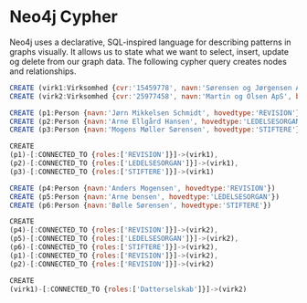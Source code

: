# Neo4j Cypher

Neo4j uses a declarative, SQL-inspired language for describing patterns in graphs visually.
It allows us to state what we want to select, insert, update og delete from our graph data. 
The following cypher query creates nodes and relationships. 

```javascript
CREATE (virk1:Virksomhed {cvr:'15459778', navn:'Sørensen og Jørgensen ApS', branchekode:'702040'})
CREATE (virk2:Virksomhed {cvr:'25977458', navn:'Martin og Olsen ApS', branchekode:'702040'})

CREATE (p1:Person {navn:'Jørn Mikkelsen Schmidt', hovedtype:'REVISION'})
CREATE (p2:Person {navn:'Arne Ellgård Hansen', hovedtype:'LEDELSESORGAN'})
CREATE (p3:Person {navn:'Mogens Møller Sørensen', hovedtype:'STIFTERE'})

CREATE
(p1)-[:CONNECTED_TO {roles:['REVISION']}]->(virk1),
(p2)-[:CONNECTED_TO {roles:['LEDELSESORGAN']}]->(virk1),
(p3)-[:CONNECTED_TO {roles:['STIFTERE']}]->(virk1)

CREATE (p4:Person {navn:'Anders Mogensen', hovedtype:'REVISION'})
CREATE (p5:Person {navn:'Arne bensen', hovedtype:'LEDELSESORGAN'})
CREATE (p6:Person {navn:'Bølle Sørensen', hovedtype:'STIFTERE'})

CREATE
(p4)-[:CONNECTED_TO {roles:['REVISION']}]->(virk2),
(p5)-[:CONNECTED_TO {roles:['LEDELSESORGAN']}]->(virk2),
(p6)-[:CONNECTED_TO {roles:['STIFTERE']}]->(virk2),
(p1)-[:CONNECTED_TO {roles:['REVISION']}]->(virk2),
(p2)-[:CONNECTED_TO {roles:['REVISION']}]->(virk2)

CREATE
(virk1)-[:CONNECTED_TO {roles:['Datterselskab']}]->(virk2)
```